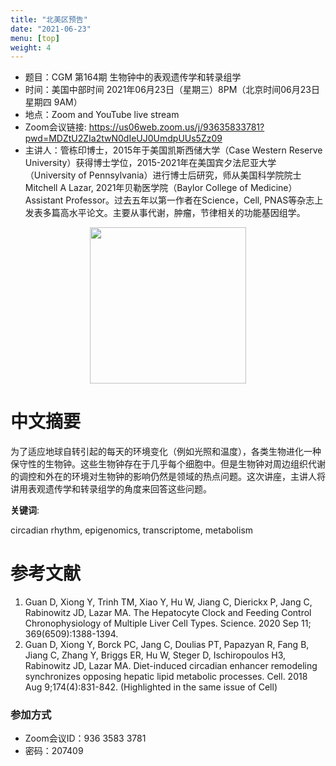 ```yaml
---
title: "北美区预告"
date: "2021-06-23"
menu: [top]
weight: 4
---
```


- 题目：CGM 第164期 生物钟中的表观遗传学和转录组学
- 时间：美国中部时间 2021年06月23日（星期三）8PM（北京时间06月23日 星期四 9AM）
- 地点：Zoom and YouTube live stream
- Zoom会议链接: https://us06web.zoom.us/j/93635833781?pwd=MDZtU2ZIa2twN0dIeUJ0UmdpUUs5Zz09
- 主讲人：管栋印博士，2015年于美国凯斯西储大学（Case Western Reserve University）获得博士学位，2015-2021年在美国宾夕法尼亚大学（University of Pennsylvania）进行博士后研究，师从美国科学院院士Mitchell A Lazar, 2021年贝勒医学院（Baylor College of Medicine）Assistant Professor。过去五年以第一作者在Science，Cell, PNAS等杂志上发表多篇高水平论文。主要从事代谢，肿瘤，节律相关的功能基因组学。

<div align="center">
<img src="https://ibb.co/kxmyHB9" height=250>
</div>

# 中文摘要

为了适应地球自转引起的每天的环境变化（例如光照和温度），各类生物进化一种保守性的生物钟。这些生物钟存在于几乎每个细胞中。但是生物钟对周边组织代谢的调控和外在的环境对生物钟的影响仍然是领域的热点问题。这次讲座，主讲人将讲用表观遗传学和转录组学的角度来回答这些问题。


**关键词**: 

circadian rhythm, epigenomics, transcriptome, metabolism  

# 参考文献

1.	Guan D, Xiong Y, Trinh TM, Xiao Y, Hu W, Jiang C, Dierickx P, Jang C, Rabinowitz JD, Lazar MA. The Hepatocyte Clock and Feeding Control Chronophysiology of Multiple Liver Cell Types. Science. 2020 Sep 11; 369(6509):1388-1394.
2.	Guan D, Xiong Y, Borck PC, Jang C, Doulias PT, Papazyan R, Fang B, Jiang C, Zhang Y, Briggs ER, Hu W, Steger D, Ischiropoulos H3, Rabinowitz JD, Lazar MA. Diet-induced circadian enhancer remodeling synchronizes opposing hepatic lipid metabolic processes. Cell. 2018 Aug 9;174(4):831-842. (Highlighted in the same issue of Cell)	

### 参加方式

- Zoom会议ID：936 3583 3781
- 密码：207409
